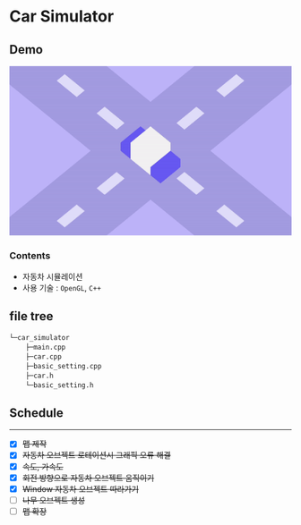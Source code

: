 # Car Simulator

## Demo

<img src="./car_simulation_demo.gif" width="800">

### Contents

- 자동차 시뮬레이션
- 사용 기술 : ``OpenGL``, ``C++``

## file tree

```bash
└─car_simulator
    ├─main.cpp
    ├─car.cpp
    ├─basic_setting.cpp
    ├─car.h
    └─basic_setting.h
```

## Schedule
***
- [x] ~~맵 제작~~
- [x] ~~자동차 오브젝트 로테이션시 그래픽 오류 해결~~
- [x] ~~속도, 가속도~~
- [x] ~~회전 방향으로 자동차 오브젝트 움직이기~~
- [x] ~~Window 자동차 오브젝트 따라가기~~
- [ ] ~~나무 오브젝트 생성~~
- [ ] ~~맵 확장~~
